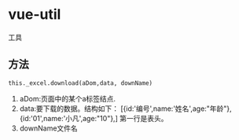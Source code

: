 # vue-util
工具
## 方法
```
this._excel.download(aDom,data, downName)
```
1. aDom:页面中的某个a标签结点.
2. data:要下载的数据。结构如下：
[{id:'编号',name:'姓名',age:"年龄"},
{id:'01',name:'小凡',age:"10"},]
第一行是表头。
3. downName文件名
